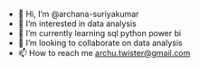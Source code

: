- 👋 Hi, I’m @archana-suriyakumar
- 👀 I’m interested in data analysis
- 🌱 I’m currently learning sql python power bi
- 💞️ I’m looking to collaborate on data analysis
- 📫 How to reach me archu.twister@gmail.com

<!---
archana-suriyakumar/archana-suriyakumar is a ✨ special ✨ repository because its `README.md` (this file) appears on your GitHub profile.
You can click the Preview link to take a look at your changes.
--->
